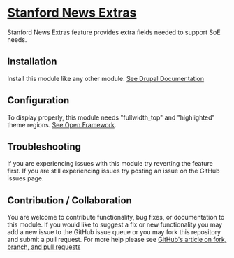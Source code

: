 # [Stanford News Extras](https://github.com/SU-SWS/stanford_news) 

Stanford News Extras feature provides extra fields needed to support SoE needs.

Installation
---

Install this module like any other module. [See Drupal Documentation](https://drupal.org/documentation/install/modules-themes/modules-7)

Configuration
-------------

To display properly, this module needs "fullwidth_top" and "highlighted" theme regions. 
[See Open Framework](https://github.com/SU-SWS/open_framework/blob/8d5f74106fb1708955c9a07a2cd7cedeac117853/open_framework.info).

Troubleshooting
---

If you are experiencing issues with this module try reverting the feature first. If you are still experiencing issues try posting an issue on the GitHub issues page.

Contribution / Collaboration
---

You are welcome to contribute functionality, bug fixes, or documentation to this module. If you would like to suggest a fix or new functionality you may add a new issue to the GitHub issue queue or you may fork this repository and submit a pull request. For more help please see [GitHub's article on fork, branch, and pull requests](https://help.github.com/articles/using-pull-requests)
